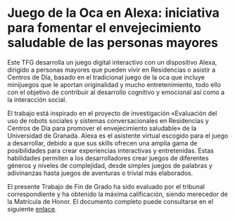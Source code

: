 # Juego de la Oca en Alexa: iniciativa para fomentar el envejecimiento saludable de las personas mayores

Este TFG desarrolla un juego digital interactivo con un dispositivo Alexa, dirigido a personas
mayores que pueden vivir en Residencias o asistir a Centros de Día, basado en el tradicional juego
de la oca que incluye minijuegos que le aportan originalidad y mucho entretenimiento, todo ello
con el objetivo de contribuir al desarrollo cognitivo y emocional así como a la interacción social.

El trabajo está inspirado en el proyecto de investigación «Evaluación del uso de robots sociales
y sistemas conversacionales en Residencias y Centros de Día para promover el envejecimiento
saludable» de la Universidad de Granada. Alexa es el asistente virtual escogido para el juego a desarrollar,
debido a que sus skills ofrecen una amplia gama de posibilidades para crear experiencias interactivas y entretenidas.
Estas habilidades permiten a los desarrolladores crear juegos de diferentes géneros y niveles de complejidad, desde
simples juegos de palabras y adivinanzas hasta juegos de aventuras o trivial más elaborados.

El presente Trabajo de Fin de Grado ha sido evaluado por el tribunal correspondiente y ha obtenido la máxima calificación,
siendo merecedor de la Matrícula de Honor. El documento completo puede consultarse en el siguiente [enlace](https://hdl.handle.net/10481/95270).
